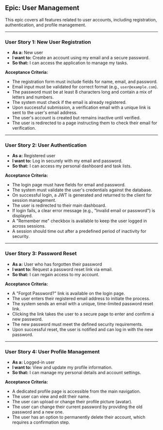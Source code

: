 ## Epic: User Management

This epic covers all features related to user accounts, including registration, authentication, and profile management.

---

### User Story 1: New User Registration

- **As a:** New user
- **I want to:** Create an account using my email and a secure password.
- **So that:** I can access the application to manage my tasks.

**Acceptance Criteria:**
- The registration form must include fields for name, email, and password.
- Email input must be validated for correct format (e.g., `user@example.com`).
- The password must be at least 8 characters long and contain a mix of letters and numbers.
- The system must check if the email is already registered.
- Upon successful submission, a verification email with a unique link is sent to the user's email address.
- The user's account is created but remains inactive until verified.
- The user is redirected to a page instructing them to check their email for verification.

---

### User Story 2: User Authentication

- **As a:** Registered user
- **I want to:** Log in securely with my email and password.
- **So that:** I can access my personal dashboard and task lists.

**Acceptance Criteria:**
- The login page must have fields for email and password.
- The system must validate the user's credentials against the database.
- On successful login, a JWT is generated and returned to the client for session management.
- The user is redirected to their main dashboard.
- If login fails, a clear error message (e.g., "Invalid email or password") is displayed.
- A "Remember me" checkbox is available to keep the user logged in across sessions.
- A session should time out after a predefined period of inactivity for security.

---

### User Story 3: Password Reset

- **As a:** User who has forgotten their password
- **I want to:** Request a password reset link via email.
- **So that:** I can regain access to my account.

**Acceptance Criteria:**
- A "Forgot Password?" link is available on the login page.
- The user enters their registered email address to initiate the process.
- The system sends an email with a unique, time-limited password reset link.
- Clicking the link takes the user to a secure page to enter and confirm a new password.
- The new password must meet the defined security requirements.
- Upon successful reset, the user is notified and can log in with the new password.

---

### User Story 4: User Profile Management

- **As a:** Logged-in user
- **I want to:** View and update my profile information.
- **So that:** I can manage my personal details and account settings.

**Acceptance Criteria:**
- A dedicated profile page is accessible from the main navigation.
- The user can view and edit their name.
- The user can upload or change their profile picture (avatar).
- The user can change their current password by providing the old password and a new one.
- The user has an option to permanently delete their account, which requires a confirmation step.

